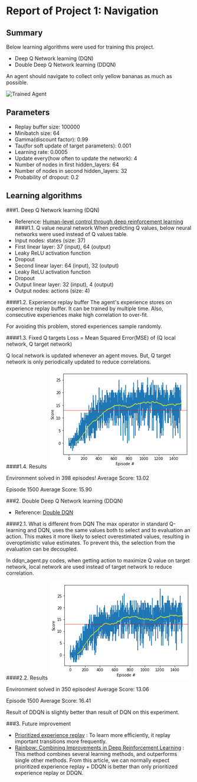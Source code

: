 # Report of Project 1: Navigation

## Summary

Below learning algorithms were used for training this project.

* Deep Q Network learning (DQN)
* Double Deep Q Network learning (DDQN)

An agent should navigate to collect only yellow bananas as much as possible.

![Trained Agent]()

## Parameters
* Replay buffer size: 100000
* Minibatch size: 64
* Gamma(discount factor): 0.99
* Tau(for soft update of target parameters): 0.001 
* Learning rate: 0.0005 
* Update every(how often to update the network): 4
* Number of nodes in first hidden_layers: 64
* Number of nodes in second hidden_layers: 32
* Probability of dropout: 0.2

## Learning algorithms
###1. Deep Q Network learning (DQN)
* Reference: [Human-level control through deep reinforcement learning](https://storage.googleapis.com/deepmind-media/dqn/DQNNaturePaper.pdf) 
####1.1. Q value neural network
When predicting Q values, below neural networks were used instead of Q values table.
* Input nodes: states (size: 37)
* First linear layer: 37 (input), 64 (output)
* Leaky ReLU activation function
* Dropout
* Second linear layer: 64 (input), 32 (output)
* Leaky ReLU activation function
* Dropout
* Output linear layer: 32 (input), 4 (output)
* Output nodes: actions (size: 4)

####1.2. Experience replay buffer
The agent's experience stores on experience replay buffer.
It can be trained by multiple time.
Also, consecutive experiences make high correlation to over-fit.

For avoiding this problem, stored experiences sample randomly. 

####1.3. Fixed Q targets
Loss = Mean Squared Error(MSE) of (Q local network, Q target network)

Q local network is updated whenever an agent moves.
But, Q target network is only periodically updated to reduce correlations. 

####1.4. Results
![DQN plot](./dqn_plot.png)

Environment solved in 398 episodes!	Average Score: 13.02

Episode 1500	Average Score: 15.90

###2. Double Deep Q Network learning (DDQN)
* Reference: [Double DQN](https://arxiv.org/abs/1509.06461)

####2.1. What is different from DQN
The max operator in standard Q-learning and DQN,
uses the same values both to select and to evaluation an action.
This makes it more likely to select overestimated values,
resulting in overoptimistic value estimates.
To prevent this, the selection from the evaluation can be decoupled.

In ddqn_agent.py codes, when getting action to maximize Q value on target network,
local network are used instead of target network to reduce correlation.

####2.2. Results
![DDQN plot](./ddqn_plot.png)

Environment solved in 350 episodes!	Average Score: 13.06

Episode 1500	Average Score: 16.41

Result of DDQN is slightly better than result of DQN on this experiment.

###3. Future improvement
* [Prioritized experience replay](https://arxiv.org/abs/1511.05952)
: To learn more efficiently, it replay important transitions more frequently.
* [Rainbow: Combining Improvements in Deep Reinforcement Learning](https://arxiv.org/abs/1710.02298)
: This method combines several learning methods, and outperforms single other methods.
From this article, we can normally expect prioritized experience replay + DDQN is better than
only prioritized experience replay or DDQN.  